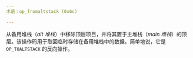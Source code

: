 ```yaml
---
术语：op_fromaltstack (0x6c)

---
```

从备用堆栈（*alt 堆栈*）中移除顶层项目，并将其置于主堆栈（*main 堆栈*）的顶层。该操作码用于取回临时存储在备用堆栈中的数据。简单地说，它是 `OP_TOALTSTACK` 的反向操作。